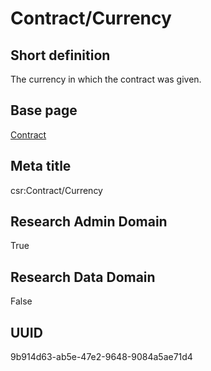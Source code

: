 # Contract/Currency
## Short definition
The currency in which the contract was given.
## Base page
[Contract](../Objects/Contract.md)
## Meta title
csr:Contract/Currency
## Research Admin Domain
True
## Research Data Domain
False
## UUID
9b914d63-ab5e-47e2-9648-9084a5ae71d4
